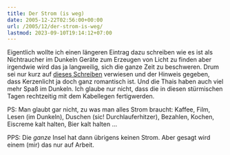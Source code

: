 ```yaml
---
title: Der Strom (is weg)
date: 2005-12-22T02:56:00+00:00
url: /2005/12/der-strom-is-weg/
lastmod: 2023-09-10T19:14:12+07:00
---
```

Eigentlich wollte ich einen längeren Eintrag dazu schreiben wie es ist als Nichtraucher im Dunkeln Geräte zum Erzeugen von Licht zu finden aber irgendwie wird das ja langweilig, sich die ganze Zeit zu beschweren. Drum sei nur kurz auf [dieses Schreiben][1] verwiesen und der Hinweis gegeben, dass Kerzenlicht ja doch ganz romantisch ist. Und die Thais haben auch viel mehr Spaß im Dunkeln. Ich glaube nur nicht, dass die in diesen stürmischen Tagen rechtzeitig mit dem Kabellegen fertigwerden.

PS: Man glaubt gar nicht, zu was man alles Strom braucht: Kaffee, Film, Lesen (im Dunkeln), Duschen (sic! Durchlauferhitzer), Bezahlen, Kochen, Eiscreme kalt halten, Bier kalt halten ...

PPS: Die _ganze_ Insel hat dann übrigens keinen Strom. Aber gesagt wird einem (mir) das nur auf Arbeit.

 [1]: http://www.flickr.com/photos/schreibblogade/76192345/
